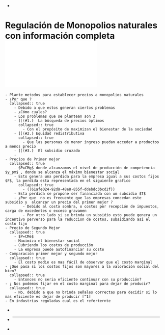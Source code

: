 -
# Regulación de Monopolios naturales con información completa ![​📚​ ](../assets/Teoría_de_la_Reguación_Económica_1638914167455_0.pdf)
	- Plante metodos para establecer precios a monopolios naturales
	- ¿Por que ?
	  collapsed:: true
		- Debido a que estos generan ciertos problemas
		- ¿Cómo cuales?
		- Los problemas que se plantean son 3
		- [](#1.)  La búsqueda de precios óptimos
		  collapsed:: true
			- Con el propósito de maximizan el bienestar de la sociedad
		- [](#2.) Equidad redistributiva
		  collapsed:: true
			- Que las personas de menor ingreso puedan acceder a productos a menos precio
		- [](#3.)  El subsidio cruzado
		-
	- Precios de Primer mejor
	  collapsed:: true
		- $P=CMg$ donde alcanzamos el nivel de producción de competencia $y_pm$ , donde se alcanza el máximo bienestar social
		- Esto genera una perdida para la empresa igual a sus costos fijos $F$, la perdida esta representada en el siguiente grafico
		  collapsed:: true
			- ((61afe024-92d8-48e8-855f-ddebdc3bcd2f))
		- Esta perdida se propone ser financiada con un subsidio $T$
		- ¿Por que  no es frecuente que las empresas concedan este subsidio y  alcanzar un precio del primer mejor ?
			- Debido al costo sombra, o costos por recepción de impuestos, carga de excedentes o exceso gravamen
			- Por otro lado si se brinda un subsidio esto puede genera un incentivo perverso para la reduccion de costos, subsidiando así el costo fijo
	- Precio de Segundo Mejor
	  collapsed:: true
		- $P=CMe$
		- Maximiza el bienestar social
		- Cubriendo los costos de producción
		- La empresa puede autofinanciar su costo
	- Comparación primer mejor y segundo mejor
	  collapsed:: true
		- El costo medio es mas fácil de observar que el costo marginal
	- ¿Que pasa si los costos fijos son mayores a la valoración social del bien?
	  collapsed:: true
		- Entonces no seria eficiente continuar con su producción?
	- ¿ Nos podemos fijar en el costo marginal para dejar de producir?
	  collapsed:: true
		- No, debido a que no brinda señales correctas para decidir si lo mas eficiente es dejar de producir [^1]
	- En industrias reguladas cual es el referternte
-
-
  ---
- [^1]: ((61b0089d-c0ca-4616-bbc9-377124c9bed5))